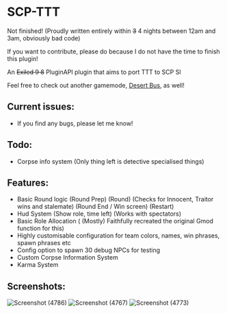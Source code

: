# SCP-TTT

Not finished! (Proudly written entirely within ~~3~~ 4 nights between 12am and 3am, obviously bad code)

If you want to contribute, please do because I do not have the time to finish this plugin!

An ~~Exiled ~~9~~ 8~~ PluginAPI plugin that aims to port TTT to SCP Sl

Feel free to check out another gamemode, [Desert Bus](https://github.com/morgana-x/ScpSL-DesertBus), as well!

## Current issues:
+ If you find any bugs, please let me know!
## Todo:
+ Corpse info system (Only thing left is detective specialised things)
## Features:
+ Basic Round logic (Round Prep) (Round) (Checks for Innocent, Traitor wins and stalemate) (Round End / Win screen) (Restart)
+ Hud System (Show role, time left) (Works with spectators)
+ Basic Role Allocation ( (Mostly) Faithfully recreated the original Gmod function for this)
+ Highly customisable configuration for team colors, names, win phrases, spawn phrases etc
+ Config option to spawn 30 debug NPCs for testing
+ Custom Corpse Information System
+ Karma System

## Screenshots:
![Screenshot (4786)](https://github.com/user-attachments/assets/51d2cbbc-fecb-4786-bf98-ca6c10c014b1)
![Screenshot (4767)](https://github.com/user-attachments/assets/8712e3e6-2f2c-47d0-a204-0e2450f8fc21)
![Screenshot (4773)](https://github.com/user-attachments/assets/da3f34db-9caf-4310-99e8-3b2b963b52f5)
